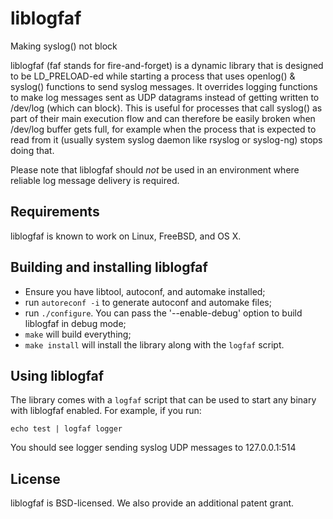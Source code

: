 # liblogfaf
Making syslog() not block

liblogfaf (faf stands for fire-and-forget) is a dynamic library that is
designed to be LD_PRELOAD-ed while starting a process that uses openlog() &
syslog() functions to send syslog messages. It overrides logging functions to
make log messages sent as UDP datagrams instead of getting written to /dev/log
(which can block). This is useful for processes that call syslog() as part of
their main execution flow and can therefore be easily broken when /dev/log
buffer gets full, for example when the process that is expected to read from it
(usually system syslog daemon like rsyslog or syslog-ng) stops doing that.

Please note that liblogfaf should *not* be used in an environment where
reliable log message delivery is required.

## Requirements
liblogfaf is known to work on Linux, FreeBSD, and OS X.

## Building and installing liblogfaf
* Ensure you have libtool, autoconf, and automake installed;
* run `autoreconf -i` to generate autoconf and automake files;
* run `./configure`. You can pass the '--enable-debug' option to build
  liblogfaf in debug mode;
* `make` will build everything;
* `make install` will install the library along with the `logfaf` script.

## Using liblogfaf
The library comes with a `logfaf` script that can be used to start any binary
with liblogfaf enabled. For example, if you run:

    echo test | logfaf logger

You should see logger sending syslog UDP messages to 127.0.0.1:514

## License
liblogfaf is BSD-licensed. We also provide an additional patent grant.
